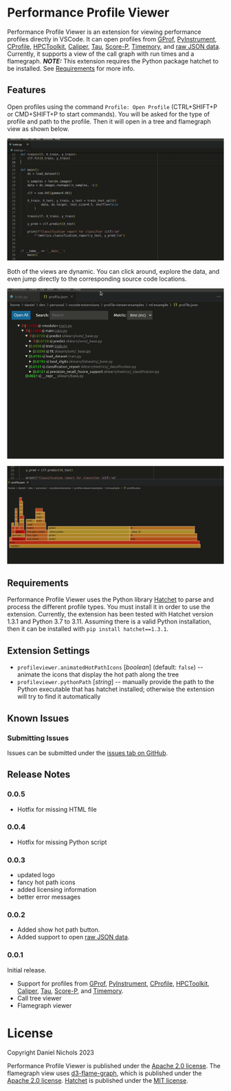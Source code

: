 # Performance Profile Viewer

Performance Profile Viewer is an extension for viewing performance profiles 
directly in VSCode. 
It can open profiles from 
[GProf](https://ftp.gnu.org/old-gnu/Manuals/gprof-2.9.1/html_mono/gprof.html), 
[PyInstrument](https://pyinstrument.readthedocs.io/en/latest/), 
[CProfile](https://docs.python.org/3/library/profile.html#module-cProfile), 
[HPCToolkit](http://hpctoolkit.org/), 
[Caliper](https://software.llnl.gov/Caliper/), 
[Tau](http://www.cs.uoregon.edu/research/tau/home.php), 
[Score-P](https://www.vi-hps.org/projects/score-p/), 
[Timemory](https://github.com/NERSC/timemory),
and [raw JSON data](/src/test-workspaces/profiles/json/profile.json).
Currently, it supports a view of the call graph with run times and a flamegraph.
***NOTE:*** This extension requires the Python package hatchet to be installed.
See [Requirements](#requirements) for more info.

## Features

Open profiles using the command `Profile: Open Profile` (CTRL+SHIFT+P or 
CMD+SHIFT+P to start commands).
You will be asked for the type of profile and path to the profile.
Then it will open in a tree and flamegraph view as shown below.

![Opening Profile](images/opening-profile.gif)

Both of the views are dynamic.
You can click around, explore the data, and even jump directly
to the corresponding source code locations.

![Exploring Tree View](images/exploring-tree.gif)

![Exploring FlameGraph View](images/exploring-flamegraph.gif)

## Requirements

Performance Profile Viewer uses the Python library 
[Hatchet](https://hatchet.readthedocs.io/en/latest/) 
to parse and process the different profile types.
You must install it in order to use the extension.
Currently, the extension has been tested with Hatchet version 1.3.1
and Python 3.7 to 3.11.
Assuming there is a valid Python installation, then it can be installed with 
`pip install hatchet==1.3.1`.

## Extension Settings

- `profileviewer.animatedHotPathIcons` [_boolean_] (default: `false`) -- animate the icons that display the hot path along the tree
- `profileviewer.pythonPath` [_string_] -- manually provide the path to the Python executable that has hatchet installed; otherwise the extension will try to find it automatically

## Known Issues

### Submitting Issues

Issues can be submitted under the [issues tab on GitHub](https://github.com/Dando18/performance-profile-viewer-vscode/issues).

## Release Notes

### 0.0.5

- Hotfix for missing HTML file

### 0.0.4

- Hotfix for missing Python script

### 0.0.3

- updated logo
- fancy hot path icons
- added licensing information
- better error messages

### 0.0.2

- Added show hot path button.
- Added support to open [raw JSON data](/src/test-workspaces/profiles/json/profile.json).

### 0.0.1

Initial release. 

- Support for profiles from 
[GProf](https://ftp.gnu.org/old-gnu/Manuals/gprof-2.9.1/html_mono/gprof.html), 
[PyInstrument](https://pyinstrument.readthedocs.io/en/latest/), 
[CProfile](https://docs.python.org/3/library/profile.html#module-cProfile), 
[HPCToolkit](http://hpctoolkit.org/), 
[Caliper](https://software.llnl.gov/Caliper/), 
[Tau](http://www.cs.uoregon.edu/research/tau/home.php), 
[Score-P](https://www.vi-hps.org/projects/score-p/), 
and [Timemory](https://github.com/NERSC/timemory).
- Call tree viewer
- Flamegraph viewer



# License

Copyright Daniel Nichols 2023

Performance Profile Viewer is published under the [Apache 2.0 license](/LICENSE).
The flamegraph view uses [d3-flame-graph](https://github.com/spiermar/d3-flame-graph),
which is published under the [Apache 2.0 license](https://github.com/spiermar/d3-flame-graph/blob/master/LICENSE).
[Hatchet](https://github.com/hatchet/hatchet) is published under the [MIT license](https://github.com/hatchet/hatchet/blob/develop/LICENSE).

